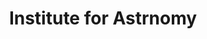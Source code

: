 ---
title: "Institute for Astrnomy"
date_added: 2023-02-02
date_updated: 2023-02-02
picture: https://scontent.fhnl3-1.fna.fbcdn.net/v/t39.30808-6/305010783_742621210458486_8950083301895926119_n.jpg?_nc_cat=103&ccb=1-7&_nc_sid=e3f864&_nc_ohc=H8C7IXOdL0YAX_4MjDj&_nc_ht=scontent.fhnl3-1.fna&oh=00_AfBD-Syj7o-ru3e2Pe89nq3nBJUEQanCeusUpDRX1vowHw&oe=63E0F79A
logo: https://hilo.hawaii.edu/chancellor/stories/wp-content/uploads/2021/04/IfA-logo.jpg
address: 2680 Woodlawn Dr, Honolulu, HI 96822
latitude: 21.30779995695889
longitude: -157.81119245319346
contact: +1 (808) 956-8312
status: active
tags:
    - astronomy
    - physics
---
